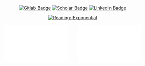 <div align="center">
 
[![Gitlab Badge](https://img.shields.io/badge/-GitLab-1a1b27?style=flat-square&logo=Gitlab&logoColor=white)](https://gitlab.com/robsondepaula)
[![Scholar Badge](https://img.shields.io/badge/Scholar-1a1b27?style=flat-square&logo=google-chrome&logoColor=white)](https://scholar.google.com/citations?user=QucS_38AAAAJ&hl=en)
[![Linkedin Badge](https://img.shields.io/badge/-LinkedIn-1a1b27?style=flat-square&logo=Linkedin&logoColor=white)](https://www.linkedin.com/in/antoniorobsondepaula/)

<!-- learn -->
[![Reading: Exponential](https://img.shields.io/badge/reading-Exponential%20(book)-2b3752?style=flat-square&labelColor=3572a5)](https://www.amazon.com/Exponential-Accelerating-Technology-Leaving-Behind-ebook/dp/B092HXK5TB)

 
<p>
  <img width="40%" src="https://github.com/robsondepaula/github-stats/blob/master/generated/overview.svg"/>
  <img style="margin-left: 5%" width="40%" src="https://github.com/robsondepaula/github-stats/blob/master/generated/languages.svg"/>
</p>

</div>
